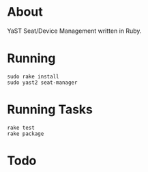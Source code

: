 About
=====
YaST Seat/Device Management written in Ruby.

Running
=======

    sudo rake install
    sudo yast2 seat-manager

Running Tasks
=============

    rake test
    rake package

Todo
====
